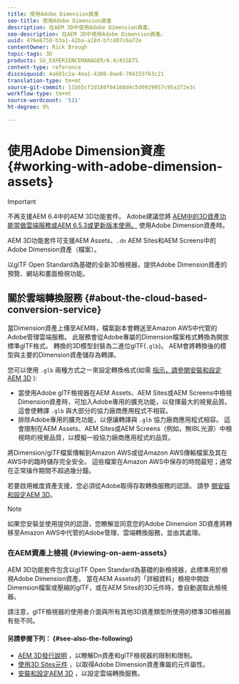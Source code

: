 ```yaml
---
title: 使用Adobe Dimension資產
seo-title: 使用Adobe Dimension資產
description: 在AEM 3D中使用Adobe Dimension資產。
seo-description: 在AEM 3D中使用Adobe Dimension資產。
uuid: 476e6758-b3a1-42ba-a18d-bfc407c6a72e
contentOwner: Rick Brough
topic-tags: 3D
products: SG_EXPERIENCEMANAGER/6.4/ASSETS
content-type: reference
discoiquuid: 4a601c2a-4ea1-4308-8ae8-704155f63c21
translation-type: tm+mt
source-git-commit: 11b65cf2d180f04168d4c5d0929957c95a372e3c
workflow-type: tm+mt
source-wordcount: '511'
ht-degree: 0%

---
```



# 使用Adobe Dimension資產 {#working-with-adobe-dimension-assets}

>[!IMPORTANT]
>
>不再支援AEM 6.4中的AEM 3D功能套件。 Adobe建議您將 [AEM中的3D資產功能當做雲端服務](https://docs.adobe.com/content/help/en/experience-manager-cloud-service/assets/dynamicmedia/assets-3d.html)[或AEM 6.5.3或更新版本使用。](https://docs.adobe.com/content/help/en/experience-manager-65/assets/dynamic/assets-3d.html) 使用Adobe Dimension資產時。

AEM 3D功能套件可支援AEM Assets、`.dn` AEM Sites和AEM Screens中的Adobe Dimension資產（檔案）。

以glTF Open Standard為基礎的全新3D檢視器，提供Adobe Dimension資產的預覽、網站和畫面檢視功能。

## 關於雲端轉換服務 {#about-the-cloud-based-conversion-service}

當Dimension資產上傳至AEM時，檔案副本會轉送至Amazon AWS中代管的Adobe管理雲端服務。 此服務會從Adobe專屬的Dimension檔案格式轉換為開放標準glTF格式。 轉換的3D模型封裝為二進位glTF(`.glb`)。 AEM會將轉換後的模型與主要的Dimension資產儲存為轉譯。

您可以使用 `.glb` 兩種方式之一來設定轉換格式(如需 [指示，請參閱安裝和設定AEM 3D](install-config-3d.md) ):

* 當使用Adobe glTF檢視器在AEM Assets、AEM Sites或AEM Screens中檢視Dimension資產時，可加入Adobe專用的擴充功能，以發揮最大的視覺品質。 這會使轉譯 `.glb` 與大部分的協力廠商應用程式不相容。
* 排除Adobe專用的擴充功能，以便讓轉譯與 `.glb` 協力廠商應用程式相容。 這會限制在AEM Assets、AEM Sites或AEM Screens（例如，無IBL光源）中檢視時的視覺品質，以模擬一般協力廠商應用程式的品質。

將Dimension/glTF檔案傳輸到Amazon AWS或從Amazon AWS傳輸檔案及其在AWS中的臨時儲存完全安全。 這些檔案在Amazon AWS中保存的時間最短；通常在正常操作期間不超過幾分鐘。

若要啟用維度資產支援，您必須從Adobe取得存取轉換服務的認證。 請參 [閱安裝和設定AEM 3D](install-config-3d.md)。

>[!NOTE]
>
>如果您安裝並使用提供的認證，您瞭解並同意您的Adobe Dimension 3D資產將轉移至Amazon AWS中代管的Adobe管理、雲端轉換服務，並由其處理。

### 在AEM資產上檢視 {#viewing-on-aem-assets}

AEM 3D功能套件包含以glTF Open Standard為基礎的新檢視器，此標準用於檢視Adobe Dimension資產。 當在AEM Assets的「詳細資料」檢視中開啟Dimension檔案或壓縮的glTF，或在AEM Sites的3D元件時，會自動選取此檢視器。

請注意，glTF檢視器的使用者介面與所有其他3D資產類型所使用的標準3D檢視器有些不同。

#### 另請參閱下列： {#see-also-the-following}

* [AEM 3D發行說明](/help/release-notes/aem3d-release-notes.md) ，以瞭解Dn資產和glTF檢視器的限制和限制。
* [使用3D Sites元件](using-the-3d-sites-component.md) ，以取得Adobe Dimension資產專屬的元件屬性。
* [安裝和設定AEM 3D](install-config-3d.md) ，以設定雲端轉換服務。

